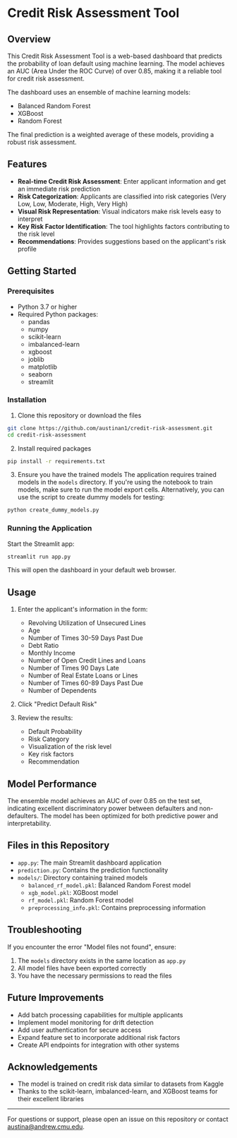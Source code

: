 # Credit Risk Assessment Tool

## Overview

This Credit Risk Assessment Tool is a web-based dashboard that predicts the probability of loan default using machine learning. The model achieves an AUC (Area Under the ROC Curve) of over 0.85, making it a reliable tool for credit risk assessment.

The dashboard uses an ensemble of machine learning models:
- Balanced Random Forest
- XGBoost
- Random Forest

The final prediction is a weighted average of these models, providing a robust risk assessment.

## Features

- **Real-time Credit Risk Assessment**: Enter applicant information and get an immediate risk prediction
- **Risk Categorization**: Applicants are classified into risk categories (Very Low, Low, Moderate, High, Very High)
- **Visual Risk Representation**: Visual indicators make risk levels easy to interpret
- **Key Risk Factor Identification**: The tool highlights factors contributing to the risk level
- **Recommendations**: Provides suggestions based on the applicant's risk profile

## Getting Started

### Prerequisites

- Python 3.7 or higher
- Required Python packages:
  - pandas
  - numpy
  - scikit-learn
  - imbalanced-learn
  - xgboost
  - joblib
  - matplotlib
  - seaborn
  - streamlit

### Installation

1. Clone this repository or download the files
```bash
git clone https://github.com/austinan1/credit-risk-assessment.git
cd credit-risk-assessment
```

2. Install required packages
```bash
pip install -r requirements.txt
```

3. Ensure you have the trained models
The application requires trained models in the `models` directory. If you're using the notebook to train models, make sure to run the model export cells. Alternatively, you can use the script to create dummy models for testing:
```bash
python create_dummy_models.py
```

### Running the Application

Start the Streamlit app:
```bash
streamlit run app.py
```

This will open the dashboard in your default web browser.

## Usage

1. Enter the applicant's information in the form:
   - Revolving Utilization of Unsecured Lines
   - Age
   - Number of Times 30-59 Days Past Due
   - Debt Ratio
   - Monthly Income
   - Number of Open Credit Lines and Loans
   - Number of Times 90 Days Late
   - Number of Real Estate Loans or Lines
   - Number of Times 60-89 Days Past Due
   - Number of Dependents

2. Click "Predict Default Risk"

3. Review the results:
   - Default Probability
   - Risk Category
   - Visualization of the risk level
   - Key risk factors
   - Recommendation

## Model Performance

The ensemble model achieves an AUC of over 0.85 on the test set, indicating excellent discriminatory power between defaulters and non-defaulters. The model has been optimized for both predictive power and interpretability.

## Files in this Repository

- `app.py`: The main Streamlit dashboard application
- `prediction.py`: Contains the prediction functionality
- `models/`: Directory containing trained models
  - `balanced_rf_model.pkl`: Balanced Random Forest model
  - `xgb_model.pkl`: XGBoost model
  - `rf_model.pkl`: Random Forest model
  - `preprocessing_info.pkl`: Contains preprocessing information

## Troubleshooting

If you encounter the error "Model files not found", ensure:
1. The `models` directory exists in the same location as `app.py`
2. All model files have been exported correctly
3. You have the necessary permissions to read the files

## Future Improvements

- Add batch processing capabilities for multiple applicants
- Implement model monitoring for drift detection
- Add user authentication for secure access
- Expand feature set to incorporate additional risk factors
- Create API endpoints for integration with other systems


## Acknowledgements

- The model is trained on credit risk data similar to datasets from Kaggle
- Thanks to the scikit-learn, imbalanced-learn, and XGBoost teams for their excellent libraries

---

For questions or support, please open an issue on this repository or contact austina@andrew.cmu.edu.
```